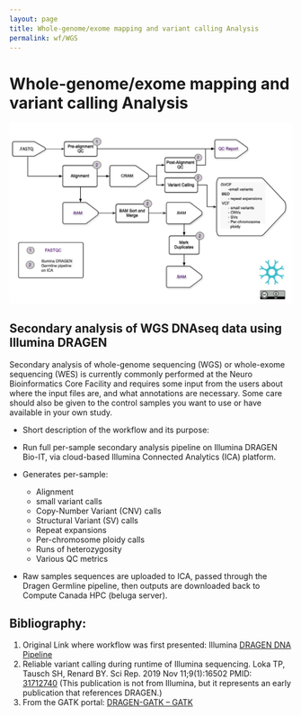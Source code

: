 ```yaml
---
layout: page
title: Whole-genome/exome mapping and variant calling Analysis
permalink: wf/WGS
---
```


# Whole-genome/exome mapping and variant calling Analysis


![WGS](/wf/WF05_WGS_ver03.jpg "Fig04_WGS")


## Secondary analysis of WGS DNAseq data using Illumina DRAGEN

Secondary analysis of whole-genome sequencing (WGS) or whole-exome sequencing (WES) is currently commonly performed at the Neuro Bioinformatics Core Facility and requires some input from the users about where the input files are, and what annotations are necessary. Some care should also be given to the control samples you want to use or have available in your own study.

* Short description of the workflow and its purpose:

* Run full per-sample secondary analysis pipeline on Illumina DRAGEN Bio-IT, via cloud-based Illumina Connected Analytics (ICA) platform.

* Generates per-sample: 
  * Alignment
  * small variant calls
  * Copy-Number Variant (CNV) calls
  * Structural Variant (SV) calls
  * Repeat expansions
  * Per-chromosome ploidy calls
  * Runs of heterozygosity
  * Various QC metrics
* Raw samples sequences are uploaded to ICA, passed through the Dragen Germline pipeline, then outputs are downloaded back to Compute Canada HPC (beluga server).

## Bibliography:

1. Original Link where workflow was first presented: Illumina [DRAGEN DNA Pipeline](https://support.illumina.com/content/dam/illumina-support/help/Illumina_DRAGEN_Bio_IT_Platform_v3_7_1000000141465/Content/SW/Informatics/Dragen/GPipelineIntro_fDG.htm)
2. Reliable variant calling during runtime of Illumina sequencing. Loka TP, Tausch SH, Renard BY. Sci Rep. 2019 Nov 11;9(1):16502 PMID: [31712740](https://pubmed.ncbi.nlm.nih.gov/31712740/) (This publication is not from Illumina, but it represents an early publication that references DRAGEN.)
3. From the GATK portal: [DRAGEN-GATK – GATK](https://gatk.broadinstitute.org/hc/en-us/articles/360045944831)

